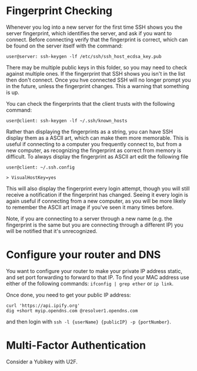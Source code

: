
# Fingerprint Checking

Whenever you log into a new server for the first time SSH shows you the server fingerprint, which identifies the server, and ask if you want to connect. Before connecting verify that the fingerprint is correct, which can be found on the server itself with the command:

```
user@server: ssh-keygen -lf /etc/ssh/ssh_host_ecdsa_key.pub
```

There may be multiple public keys in this folder, so you may need to check against multiple ones. If the fingerprint that SSH shows you isn't in the list then don't connect. Once you hve connected SSH will no longer prompt you in the future, unless the fingerprint changes. This a warning that something is up.

You can check the fingerprints that the client trusts with the following command:

```
user@client: ssh-keygen -lf ~/.ssh/known_hosts

```

Rather than displaying the fingerprints as a string, you can have SSH display them as a ASCII art, which can make them more memorable. This is useful if connecting to a computer you frequently connect to, but from a new computer, as recognizing the fingerprint as correct from memory is difficult. To always display the fingerprint as ASCII art edit the following file

`user@client: ~/.ssh.config`
```
> VisualHostKey=yes
```

This will also display the fingerprint every login attempt, though you will still receive a notification if the fingerprint has changed. Seeing it every login is again useful if connecting from a new computer, as you will be more likely to remember the ASCII art image if you've seen it many times before.

Note, if you are connecting to a server through a new name (e.g. the fingerprint is the same but you are connecting through a different IP) you will be notified that it's unrecognized.

# Configure your router and DNS

You want to configure your router to make your private IP address static, and set port forwarding to forward to that IP. To find your MAC address use either of the following commands: `ifconfig | grep ether` or `ip link`.

Once done, you need to get your public IP address:

```
curl 'https://api.ipify.org'
dig +short myip.opendns.com @resolver1.opendns.com
```

and then login with `ssh -l {userName} {publicIP} -p {portNumber}`.



# Multi-Factor Authentication

Consider a Yubikey with U2F.


